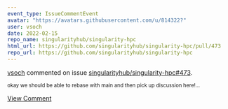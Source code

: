 ```yaml
---
event_type: IssueCommentEvent
avatar: "https://avatars.githubusercontent.com/u/814322?"
user: vsoch
date: 2022-02-15
repo_name: singularityhub/singularity-hpc
html_url: https://github.com/singularityhub/singularity-hpc/pull/473
repo_url: https://github.com/singularityhub/singularity-hpc
---
```


<a href='https://github.com/vsoch' target='_blank'>vsoch</a> commented on issue <a href='https://github.com/singularityhub/singularity-hpc/pull/473' target='_blank'>singularityhub/singularity-hpc#473</a>.

<small>okay we should be able to rebase with main and then pick up discussion here!...</small>

<a href='https://github.com/singularityhub/singularity-hpc/pull/473' target='_blank'>View Comment</a>